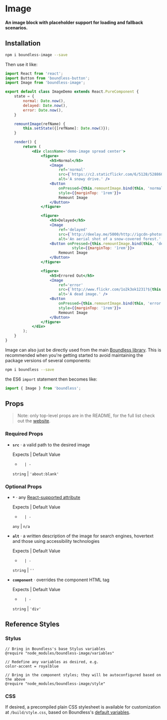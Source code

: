 <!---
THIS IS AN AUTOGENERATED FILE. EDIT PACKAGES/BOUNDLESS-IMAGE/INDEX.JS INSTEAD.
-->
# Image

__An image block with placeholder support for loading and fallback scenarios.__

## Installation

```bash
npm i boundless-image --save
```

Then use it like:


```jsx
import React from 'react';
import Button from 'boundless-button';
import Image from 'boundless-image';

export default class ImageDemo extends React.PureComponent {
    state = {
        normal: Date.now(),
        delayed: Date.now(),
        error: Date.now(),
    }

    remountImage(refName) {
        this.setState({[refName]: Date.now()});
    }

    render() {
        return (
            <div className='demo-image spread center'>
                <figure>
                    <h5>Normal</h5>
                    <Image
                        ref='normal'
                        src={`https://c2.staticflickr.com/6/5128/5288605976_9b06c0de8f_b.jpg?${this.state.normal}`}
                        alt='A snowy drive.' />
                    <Button
                        onPressed={this.remountImage.bind(this, 'normal')}
                        style={{marginTop: '1rem'}}>
                        Remount Image
                    </Button>
                </figure>

                <figure>
                    <h5>Delayed</h5>
                    <Image
                        ref='delayed'
                        src={`http://deelay.me/5000/http://igcdn-photos-g-a.akamaihd.net/hphotos-ak-xfa1/t51.2885-15/11244434_646274218842534_532892887_n.jpg?${this.state.delayed}`}
                        alt='An aerial shot of a snow-covered forest.' />
                    <Button onPressed={this.remountImage.bind(this, 'delayed')}
                              style={{marginTop: '1rem'}}>
                        Remount Image
                    </Button>
                </figure>

                <figure>
                    <h5>Errored Out</h5>
                    <Image
                        ref='error'
                        src={`http://www.flickr.com/1o2k3ok1231?${this.state.error}`}
                        alt='A dead image.' />
                    <Button
                        onPressed={this.remountImage.bind(this, 'error')}
                        style={{marginTop: '1rem'}}>
                        Remount Image
                    </Button>
                </figure>
            </div>
        );
    }
}
```



Image can also just be directly used from the main [Boundless library](https://www.npmjs.com/package/boundless). This is recommended when you're getting started to avoid maintaining the package versions of several components:

```bash
npm i boundless --save
```

the ES6 `import` statement then becomes like:

```js
import { Image } from 'boundless';
```



## Props

> Note: only top-level props are in the README, for the full list check out the [website](http://boundless.js.org/Image).

### Required Props

- __`src`__ &middot; a valid path to the desired image

  Expects | Default Value
  -       | -
  `string` | `'about:blank'`


### Optional Props

- __`*`__ &middot; any [React-supported attribute](https://facebook.github.io/react/docs/tags-and-attributes.html#html-attributes)

  Expects | Default Value
  -       | -
  `any` | `n/a`

- __`alt`__ &middot; a written description of the image for search engines, hovertext and those using accessibility technologies

  Expects | Default Value
  -       | -
  `string` | `''`

- __`component`__ &middot; overrides the component HTML tag

  Expects | Default Value
  -       | -
  `string` | `'div'`


## Reference Styles
### Stylus
```stylus
// Bring in Boundless's base Stylus variables
@require "node_modules/boundless-image/variables"

// Redefine any variables as desired, e.g.
color-accent = royalblue

// Bring in the component styles; they will be autoconfigured based on the above
@require "node_modules/boundless-image/style"
```

### CSS
If desired, a precompiled plain CSS stylesheet is available for customization at `/build/style.css`, based on Boundless's [default variables](https://github.com/enigma-io/boundless/blob/master/variables.styl).

